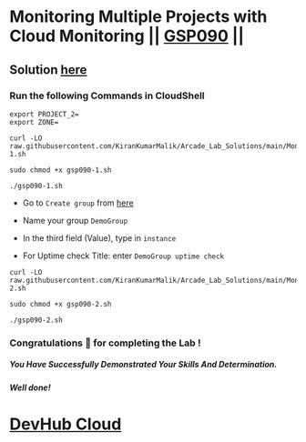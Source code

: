 # Monitoring Multiple Projects with Cloud Monitoring || [GSP090](https://www.cloudskillsboost.google/focuses/621?parent=catalog) ||

## Solution [here](https://youtu.be/NLQ0j9y2ZaU)

### Run the following Commands in CloudShell
```
export PROJECT_2=
export ZONE=
```
```
curl -LO raw.githubusercontent.com/KiranKumarMalik/Arcade_Lab_Solutions/main/Monitoring%20Multiple%20Projects%20with%20Cloud%20Monitoring/gsp090-1.sh

sudo chmod +x gsp090-1.sh

./gsp090-1.sh
```
* Go to `Create group` from [here](https://console.cloud.google.com/monitoring/groups?)

* Name your group `DemoGroup`

* In the third field (Value), type in `instance`

* For Uptime check Title: enter `DemoGroup uptime check`

```
curl -LO raw.githubusercontent.com/KiranKumarMalik/Arcade_Lab_Solutions/main/Monitoring%20Multiple%20Projects%20with%20Cloud%20Monitoring/gsp090-2.sh

sudo chmod +x gsp090-2.sh

./gsp090-2.sh
```

### Congratulations 🎉 for completing the Lab !

##### *You Have Successfully Demonstrated Your Skills And Determination.*

#### *Well done!*


# [DevHub Cloud](https://www.youtube.com/@quickgcplab)
